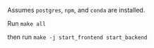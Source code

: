 Assumes `postgres`, `npm`, and `conda` are installed.

Run `make all`

then run `make -j start_frontend start_backend` 

